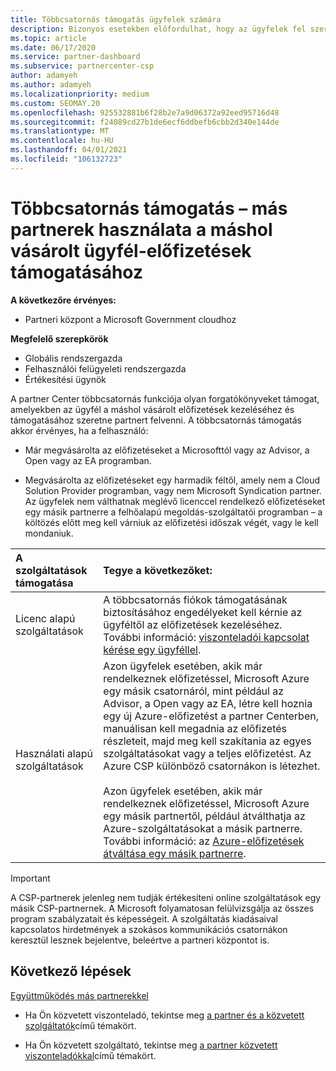 ```yaml
---
title: Többcsatornás támogatás ügyfelek számára
description: Bizonyos esetekben előfordulhat, hogy az ügyfelek fel szeretnék venni Önt egy olyan előfizetés kiépítésére és támogatására, amelyet máshol vásároltak.
ms.topic: article
ms.date: 06/17/2020
ms.service: partner-dashboard
ms.subservice: partnercenter-csp
author: adamyeh
ms.author: adamyeh
ms.localizationpriority: medium
ms.custom: SEOMAY.20
ms.openlocfilehash: 925532881b6f28b2e7a9d06372a92eed95716d48
ms.sourcegitcommit: f24089cd27b1de6ecf6ddbefb6cbb2d340e144de
ms.translationtype: MT
ms.contentlocale: hu-HU
ms.lasthandoff: 04/01/2021
ms.locfileid: "106132723"
---
```

# <a name="multi-channel-support---using-other-partners-to-support-customer-subscriptions-purchased-elsewhere"></a>Többcsatornás támogatás – más partnerek használata a máshol vásárolt ügyfél-előfizetések támogatásához

**A következőre érvényes:**

- Partneri központ a Microsoft Government cloudhoz

**Megfelelő szerepkörök**

- Globális rendszergazda
- Felhasználói felügyeleti rendszergazda
- Értékesítési ügynök

A partner Center többcsatornás funkciója olyan forgatókönyveket támogat, amelyekben az ügyfél a máshol vásárolt előfizetések kezeléséhez és támogatásához szeretne partnert felvenni. A többcsatornás támogatás akkor érvényes, ha a felhasználó:

- Már megvásárolta az előfizetéseket a Microsofttól vagy az Advisor, a Open vagy az EA programban.

- Megvásárolta az előfizetéseket egy harmadik féltől, amely nem a Cloud Solution Provider programban, vagy nem Microsoft Syndication partner. Az ügyfelek nem válthatnak meglévő licenccel rendelkező előfizetéseket egy másik partnerre a felhőalapú megoldás-szolgáltatói programban – a költözés előtt meg kell várniuk az előfizetési időszak végét, vagy le kell mondaniuk.

|A szolgáltatások támogatása  | Tegye a következőket: |
|:---------|:---------|
|Licenc alapú szolgáltatások    | A többcsatornás fiókok támogatásának biztosításához engedélyeket kell kérnie az ügyféltől az előfizetések kezeléséhez. További információ: [viszonteladói kapcsolat kérése egy ügyféllel](request-a-relationship-with-a-customer.md).   |
|Használati alapú szolgáltatások     |  Azon ügyfelek esetében, akik már rendelkeznek előfizetéssel, Microsoft Azure egy másik csatornáról, mint például az Advisor, a Open vagy az EA, létre kell hoznia egy új Azure-előfizetést a partner Centerben, manuálisan kell megadnia az előfizetés részleteit, majd meg kell szakítania az egyes szolgáltatásokat vagy a teljes előfizetést. Az Azure CSP különböző csatornákon is létezhet.<br/><br/> Azon ügyfelek esetében, akik már rendelkeznek előfizetéssel, Microsoft Azure egy másik partnertől, például átválthatja az Azure-szolgáltatásokat a másik partnerre.  További információ: az [Azure-előfizetések átváltása egy másik partnerre](switch-azure-subscriptions-to-a-different-partner.md). |

> [!IMPORTANT]  
> A CSP-partnerek jelenleg nem tudják értékesíteni online szolgáltatások egy másik CSP-partnernek. A Microsoft folyamatosan felülvizsgálja az összes program szabályzatait és képességeit. A szolgáltatás kiadásaival kapcsolatos hirdetmények a szokásos kommunikációs csatornákon keresztül lesznek bejelentve, beleértve a partneri központot is.

## <a name="next-steps"></a>Következő lépések

[Együttműködés más partnerekkel](work-with-other-partners.md)

- Ha Ön közvetett viszonteladó, tekintse meg [a partner és a közvetett szolgáltatók](indirect-reseller-tasks-in-partner-center.md)című témakört.

- Ha Ön közvetett szolgáltató, tekintse meg [a partner közvetett viszonteladókkal](indirect-provider-tasks-in-partner-center.md)című témakört.
